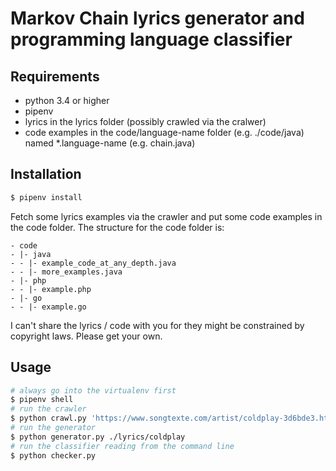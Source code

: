 # Markov Chain lyrics generator and programming language classifier

## Requirements

* python 3.4 or higher
* pipenv
* lyrics in the lyrics folder (possibly crawled via the cralwer)
* code examples in the code/language-name folder (e.g. ./code/java) named *.language-name (e.g. chain.java)

## Installation

```bash
$ pipenv install
```

Fetch some lyrics examples via the crawler and put some code examples in the code folder. The structure for the code folder is:

```
- code
- |- java
- - |- example_code_at_any_depth.java
- - |- more_examples.java
- |- php
- - |- example.php
- |- go
- - |- example.go
```

I can't share the lyrics / code with you for they might be constrained by copyright laws. Please get your own.

## Usage

```bash
# always go into the virtualenv first
$ pipenv shell
# run the crawler
$ python crawl.py 'https://www.songtexte.com/artist/coldplay-3d6bde3.html' ./lyrics/coldplay
# run the generator
$ python generator.py ./lyrics/coldplay
# run the classifier reading from the command line
$ python checker.py
```
